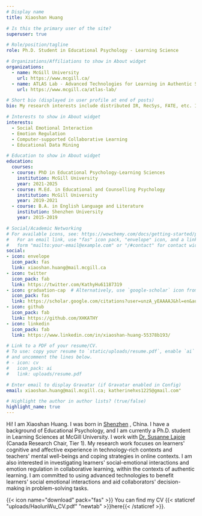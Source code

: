 ```yaml
---
# Display name
title: Xiaoshan Huang

# Is this the primary user of the site?
superuser: true

# Role/position/tagline
role: Ph.D. Student in Educational Psychology - Learning Science

# Organizations/Affiliations to show in About widget
organizations:
  - name: McGill University
    url: https://www.mcgill.ca/
  - name: ATLAS Lab - Advanced Technologies for Learning in Authentic Settings
    url: https://www.mcgill.ca/atlas-lab/

# Short bio (displayed in user profile at end of posts)
bio: My research interests include distributed IR, RecSys, FATE, etc. I am commited to using AI techniques for benefiting data-driven decision-making in human lives.

# Interests to show in About widget
interests:
  - Social Emotional Interaction
  - Emotion Regulation
  - Computer-supported Collaborative Learning
  - Educational Data Mining

# Education to show in About widget
education:
  courses:
  - course: PhD in Educational Psychology-Learning Sciences
    institution: McGill University 
    year: 2021-2025
  - course: M.Ed. in Educational and Counselling Psychology
    institution: McGill University 
    year: 2019-2021
  - course: B.A. in English Language and Literature
    institution: Shenzhen University
    year: 2015-2019

# Social/Academic Networking
# For available icons, see: https://wowchemy.com/docs/getting-started/page-builder/#icons
#   For an email link, use "fas" icon pack, "envelope" icon, and a link in the
#   form "mailto:your-email@example.com" or "/#contact" for contact widget.
social:
- icon: envelope
  icon_pack: fas
  link: xiaoshan.huang@mail.mcgill.ca
- icon: twitter
  icon_pack: fab
  link: https://twitter.com/KathyHu61187319
- icon: graduation-cap  # Alternatively, use `google-scholar` icon from `ai` icon pack
  icon_pack: fas
  link: https://scholar.google.com/citations?user=unzA_yEAAAAJ&hl=en&authuser=1&oi=ao
- icon: github
  icon_pack: fab
  link: https://github.com/XHKATHY
- icon: linkedin
  icon_pack: fab
  link: https://www.linkedin.com/in/xiaoshan-huang-55378b193/

# Link to a PDF of your resume/CV.
# To use: copy your resume to `static/uploads/resume.pdf`, enable `ai` icons in `params.toml`, 
# and uncomment the lines below.
# - icon: cv
#   icon_pack: ai
#   link: uploads/resume.pdf

# Enter email to display Gravatar (if Gravatar enabled in Config)
email: xiaoshan.huang@mail.mcgill.ca; katherinehxs1225@gmail.com"

# Highlight the author in author lists? (true/false)
highlight_name: true
---
```

Hi! I am Xiaoshan Huang. I was born in [Shenzhen](https://en.wikipedia.org/wiki/Shenzhen) , China. 
I have a background of Educational Psychology, and I am currently a Ph.D. student in Learning Sciences at McGill University. 
I work with [Dr. Susanne Lajoie](https://www.chairs-chaires.gc.ca/chairholders-titulaires/profile-eng.aspx?profileId=2821) (Canada Research Chair, Tier 1). 
My research work focuses on learners' cognitive and affective experience in technology-rich contexts and teachers' mental well-beings and coping strategies in online contexts. 
I am also interested in investigating learners' social-emotional interactions and emotion regulation in collaborative learning, within the contexts of authentic learning. 
I am committed to using advanced technologies to benefit learners' social emotional interactions and aid collaborators' decision-making in problem-solving tasks.







{{< icon name="download" pack="fas" >}} You can find my CV {{< staticref "uploads/HaolunWu_CV.pdf" "newtab" >}}here{{< /staticref >}}.
